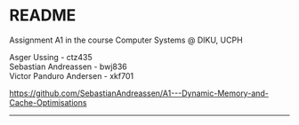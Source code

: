 # README

Assignment A1 in the course Computer Systems @ DIKU, UCPH

Asger Ussing - ctz435 <br> Sebastian Andreassen - bwj836 <br> Victor Panduro Andersen - xkf701

<https://github.com/SebastianAndreassen/A1---Dynamic-Memory-and-Cache-Optimisations>

---
